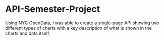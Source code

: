 # API-Semester-Project
Using NYC OpenData, I was able to create a single-page API showing two different types of charts with a key description of what is shown in the charts and data itself. 
